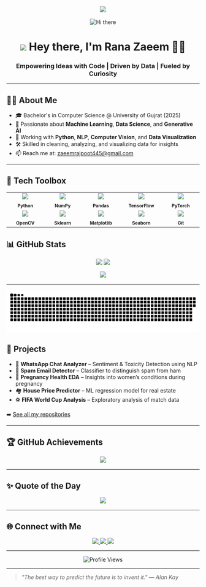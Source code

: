 <!-- Typing Text Animation -->
<p align="center">
  <img src="https://readme-typing-svg.demolab.com?font=Fira+Code&size=25&pause=1000&color=38BDF8&center=true&vCenter=true&width=435&lines=Here+Muhammad+Zaeem+Asghar+%F0%9F%91%8B;Aspiring+Data+Scientist;Python+NLP+Enthusiast;Open+Source+Contributor;Build+something+amazing+!">
</p>
<p align="center">
  <img src="https://media.giphy.com/media/M9gbBd9nbDrOTu1Mqx/giphy.gif" width="120" alt="Hi there"/>
<!-- Main Heading -->
<h1 align="center">
  <img src="https://media.giphy.com/media/hvRJCLFzcasrR4ia7z/giphy.gif" width="30px"/> Hey there, I'm <strong>Rana Zaeem</strong> 👨‍💻
</h1>

<h3 align="center">Empowering Ideas with Code | Driven by Data | Fueled by Curiosity</h3>

---

## 🧑‍💻 About Me

- 🎓 Bachelor's in Computer Science @ University of Gujrat (2025)  
- 🧠 Passionate about **Machine Learning**, **Data Science**, and **Generative AI**  
- 🔬 Working with **Python**, **NLP**, **Computer Vision**, and **Data Visualization**  
- 🛠️ Skilled in cleaning, analyzing, and visualizing data for insights  
- 📫 Reach me at: [zaeemrajpoot445@gmail.com](mailto:zaeemrajpoot445@gmail.com)

---

## 🧰 Tech Toolbox

<div align="center">

<table>
  <tr>
    <td align="center" width="120">
      <img src="https://cdn.jsdelivr.net/gh/devicons/devicon/icons/python/python-original.svg" width="60"/><br>
      <sub><b>Python</b></sub>
    </td>
    <td align="center" width="120">
      <img src="https://cdn.jsdelivr.net/gh/devicons/devicon/icons/numpy/numpy-original.svg" width="60"/><br>
      <sub><b>NumPy</b></sub>
    </td>
    <td align="center" width="120">
      <img src="https://cdn.jsdelivr.net/gh/devicons/devicon/icons/pandas/pandas-original.svg" width="60"/><br>
      <sub><b>Pandas</b></sub>
    </td>
    <td align="center" width="120">
      <img src="https://cdn.jsdelivr.net/gh/devicons/devicon/icons/tensorflow/tensorflow-original.svg" width="60"/><br>
      <sub><b>TensorFlow</b></sub>
    </td>
    <td align="center" width="120">
      <img src="https://cdn.jsdelivr.net/gh/devicons/devicon/icons/pytorch/pytorch-original.svg" width="60"/><br>
      <sub><b>PyTorch</b></sub>
    </td>
  </tr>
  <tr>
    <td align="center" width="120">
      <img src="https://cdn.jsdelivr.net/gh/devicons/devicon/icons/opencv/opencv-original.svg" width="60"/><br>
      <sub><b>OpenCV</b></sub>
    </td>
    <td align="center" width="120">
      <img src="https://upload.wikimedia.org/wikipedia/commons/0/05/Scikit_learn_logo_small.svg" width="60"/><br>
      <sub><b>Sklearn</b></sub>
    </td>
    <td align="center" width="120">
      <img src="https://upload.wikimedia.org/wikipedia/commons/8/84/Matplotlib_icon.svg" width="60"/><br>
      <sub><b>Matplotlib</b></sub>
    </td>
    <td align="center" width="120">
      <img src="https://seaborn.pydata.org/_static/logo-wide-lightbg.svg" width="100"/><br>
      <sub><b>Seaborn</b></sub>
    </td>
    <td align="center" width="120">
      <img src="https://cdn.jsdelivr.net/gh/devicons/devicon/icons/git/git-original.svg" width="60"/><br>
      <sub><b>Git</b></sub>
    </td>
  </tr>
</table>

</div>


## 📊 GitHub Stats

<p align="center">
  <img src="https://github-readme-stats.vercel.app/api?username=Rana-Zaeem&show_icons=true&theme=tokyonight&hide_border=true&count_private=true" height="180" />
  <img src="https://github-readme-streak-stats.herokuapp.com/?user=Rana-Zaeem&theme=tokyonight&hide_border=true" height="180" />
</p>

<p align="center">
  <img src="https://github-profile-summary-cards.vercel.app/api/cards/profile-details?username=Rana-Zaeem&theme=tokyonight" />
</p>

---
<div>
  <img src="https://github.com/Pepyn0/Pepyn0/raw/output/github-contribution-grid-snake.svg" alt="snake"></center>
</div>

## 🚀 Projects

- 💬 **WhatsApp Chat Analyzer** – Sentiment & Toxicity Detection using NLP  
- 📩 **Spam Email Detector** – Classifier to distinguish spam from ham  
- 🏥 **Pregnancy Health EDA** – Insights into women’s conditions during pregnancy  
- 🏘️ **House Price Predictor** – ML regression model for real estate  
- ⚽ **FIFA World Cup Analysis** – Exploratory analysis of match data  

➡️ [See all my repositories](https://github.com/Rana-Zaeem?tab=repositories)

---

## 🏆 GitHub Achievements

<p align="center">
  <img src="https://github-profile-trophy.vercel.app/?username=Rana-Zaeem&theme=darkhub&no-frame=true&row=1&column=6" />
</p>

---

## ✨ Quote of the Day

<p align="center">
  <img src="https://quotes-github-readme.vercel.app/api?type=vertical&theme=tokyonight" />
</p>

---

## 🌐 Connect with Me

<p align="center">
  <a href="https://www.linkedin.com/in/zaeems-asghar/" target="_blank">
    <img src="https://img.shields.io/badge/LinkedIn-blue?style=for-the-badge&logo=linkedin&logoColor=white"/>
  </a>
  <a href="mailto:zaeemrajpoot445@gmail.com" target="_blank">
    <img src="https://img.shields.io/badge/Gmail-D14836?style=for-the-badge&logo=gmail&logoColor=white"/>
  </a>
  <a href="https://github.com/Rana-Zaeem" target="_blank">
    <img src="https://img.shields.io/badge/GitHub-black?style=for-the-badge&logo=github&logoColor=white"/>
  </a>
</p>

---

<p align="center">
  <img src="https://komarev.com/ghpvc/?username=Rana-Zaeem&style=flat-square&color=blue" alt="Profile Views" />
</p>

---

> _"The best way to predict the future is to invent it."_ — *Alan Kay*
